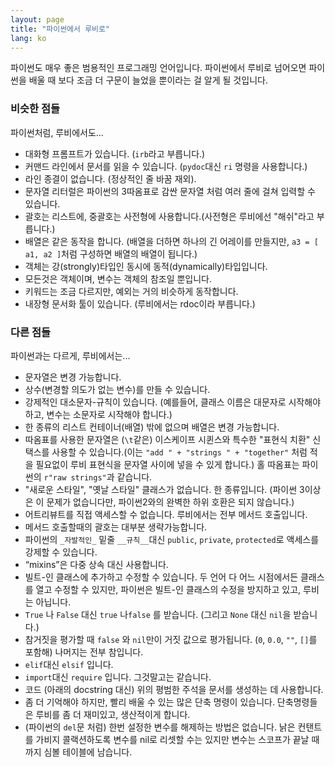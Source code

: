 ```yaml
---
layout: page
title: "파이썬에서 루비로"
lang: ko
---
```


파이썬도 매우 좋은 범용적인 프로그래밍 언어입니다. 파이썬에서 루비로
넘어오면 파이썬을 배울 때 보다 조금 더 구문이 늘었을 뿐이라는 걸
알게 될 것입니다.

### 비슷한 점들

파이썬처럼, 루비에서도...

* 대화형 프롬프트가 있습니다. (`irb`라고 부릅니다.)
* 커맨드 라인에서 문서를 읽을 수 있습니다. (`pydoc`대신 `ri` 명령을
  사용합니다.)
* 라인 종결이 없습니다. (정상적인 줄 바꿈 재외).
* 문자열 리터럴은 파이썬의 3따옴표로 감싼 문자열 처럼 여러 줄에 걸쳐
  입력할 수 있습니다.
* 괄호는 리스트에, 중괄호는 사전형에 사용합니다.(사전형은 루비에선
  "해쉬"라고 부릅니다.)
* 배열은 같은 동작을 합니다. (배열을 더하면 하나의 긴 어레이를 만들지만,
  `a3 = [ a1, a2 ]`처럼 구성하면 배열의 배열이 됩니다.)
* 객체는 강(strongly)타입인 동시에 동적(dynamically)타입입니다.
* 모든것은 객체이며, 변수는 객체의 참조일 뿐입니다.
* 키워드는 조금 다르지만, 예외는 거의 비슷하게 동작합니다.
* 내장형 문서화 툴이 있습니다. (루비에서는 rdoc이라 부릅니다.)

### 다른 점들

파이썬과는 다르게, 루비에서는...

* 문자열은 변경 가능합니다.
* 상수(변경할 의도가 없는 변수)를 만들 수 있습니다.
* 강제적인 대소문자-규칙이 있습니다. (예를들어, 클래스 이름은 대문자로
  시작해야하고, 변수는 소문자로 시작해야 합니다.)
* 한 종류의 리스트 컨테이너(배열) 밖에 없으며 배열은 변경 가능합니다.
* 따옴표를 사용한 문자열은 (`\t`같은) 이스케이프 시퀸스와 특수한 "표현식
  치환" 신택스를 사용할 수 있습니다.(이는 `"add " + "strings " + "together"`
  처럼 적을 필요없이 루비 표현식을 문자열 사이에 넣을 수 있게 합니다.)
  홀 따옴표는 파이썬의 `r"raw strings"`과 같습니다.
* "새로운 스타일", "옛날 스타일" 클래스가 없습니다. 한 종류입니다.
  (파이썬 3이상은 이 문제가 없습니다만, 파이썬2와의 완벽한 하위 호환은
  되지 않습니다.)
* 어트리뷰트를 직접 액세스할 수 없습니다. 루비에서는 전부 메서드 호출입니다.
* 메서드 호출할때의 괄호는 대부분 생략가능합니다.
* 파이썬의  `_자발적인_` 밑줄 `__규칙__`대신  `public`, `private`, 
  `protected`로 액세스를 강제할 수 있습니다.
* “mixins”은 다중 상속 대신 사용합니다.
* 빌트-인 클래스에 추가하고 수정할 수 있습니다. 두 언어 다 어느 시점에서든
  클래스를 열고 수정할 수 있지만, 파이썬은 빌트-인 클래스의 수정을 방지하고
  있고, 루비는 아닙니다.
* `True` 나 `False` 대신 `true` 나`false` 를 받습니다. (그리고 `None` 대신
  `nil`을 받습니다.)
* 참거짓을 평가할 때 `false` 와 `nil`만이 거짓 값으로 평가됩니다.
  (`0`, `0.0`, `""`, `[]`를 포함해) 나머지는 전부 참입니다.
* `elif`대신 `elsif` 입니다.
* `import`대신 `require` 입니다. 그것말고는 같습니다.
* 코드 (아래의 docstring 대신) 위의 평범한 주석을 문서를 생성하는 데
  사용합니다.
* 좀 더 기억해야 하지만, 빨리 배울 수 있는 많은 단축 명령이 있습니다.
  단축명령들은 루비를 좀 더 재미있고, 생산적이게 합니다.
* (파이썬의 `del`문 처럼) 한번 설정한 변수를 해제하는 방법은 없습니다.
  낡은 컨탠트를 가비지 콜랙션하도록 변수를 nil로 리셋할 수는 있지만
  변수는 스코프가 끝날 때까지 심볼 테이블에 남습니다.


